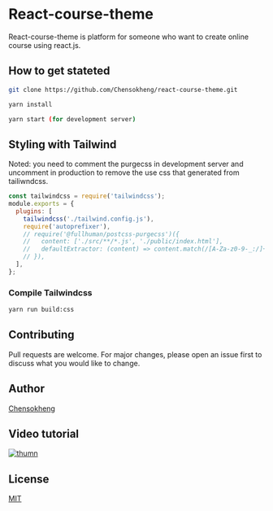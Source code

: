 # React-course-theme

React-course-theme is platform for someone who want to create online course using react.js.

## How to get stateted

```sh
git clone https://github.com/Chensokheng/react-course-theme.git

yarn install

yarn start (for development server)
```

## Styling with Tailwind

Noted: you need to comment the purgecss in development server and uncomment in production to remove the use css that generated from tailiwndcss.

```js
const tailwindcss = require('tailwindcss');
module.exports = {
  plugins: [
    tailwindcss('./tailwind.config.js'),
    require('autoprefixer'),
    // require('@fullhuman/postcss-purgecss')({
    //   content: ['./src/**/*.js', './public/index.html'],
    //   defaultExtractor: (content) => content.match(/[A-Za-z0-9-_:/]+/g) || [],
    // }),
  ],
};
```

### Compile Tailwindcss

```sh
yarn run build:css
```

## Contributing

Pull requests are welcome. For major changes, please open an issue first to discuss what you would like to change.

## Author

[Chensokheng](https://github.com/Chensokheng)

## Video tutorial

[![thumn](https://user-images.githubusercontent.com/52232579/99140141-876a9080-2671-11eb-9cf8-f187234c680b.jpg)](https://youtu.be/qgALzm3NsbE)

## License

[MIT](https://choosealicense.com/licenses/mit/)
